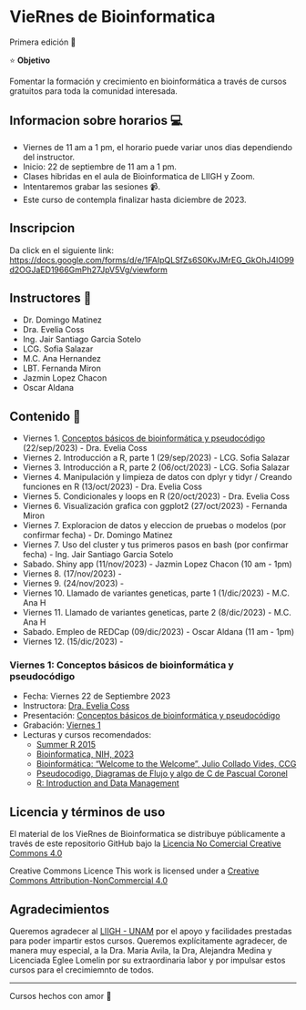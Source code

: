 # VieRnes de Bioinformatica

Primera edición 💜

⭐ **Objetivo**

Fomentar la formación y crecimiento en bioinformática a través de cursos gratuitos para toda la comunidad interesada.    

## Informacion sobre horarios 💻

- Viernes de 11 am a 1 pm, el horario puede variar unos dias dependiendo del instructor.
- Inicio: 22 de septiembre de 11 am a 1 pm.
- Clases hibridas en el aula de Bioinformatica de LIIGH y Zoom.
- Intentaremos grabar las sesiones 📹.
- Este curso de contempla finalizar hasta diciembre de 2023.

## Inscripcion

Da click en el siguiente link: https://docs.google.com/forms/d/e/1FAIpQLSfZs6S0KvJMrEG_GkOhJ4lO99d2OGJaED1966GmPh27JpV5Vg/viewform

## Instructores 👾 

- Dr. Domingo Matinez
- Dra. Evelia Coss
- Ing. Jair Santiago Garcia Sotelo
- LCG. Sofia Salazar
- M.C. Ana Hernandez
- LBT. Fernanda Miron
- Jazmin Lopez Chacon
- Oscar Aldana 

## Contenido 📌

- Viernes 1. [Conceptos básicos de bioinformática y pseudocódigo](https://eveliacoss.github.io/ViernesBioinfo/Clase1_22Sep2023/D1_Introduccion_slides.html#1) (22/sep/2023) - Dra. Evelia Coss
- Viernes 2. Introducción a R, parte 1 (29/sep/2023) - LCG. Sofia Salazar
- Viernes 3. Introducción a R, parte 2 (06/oct/2023) - LCG. Sofia Salazar
- Viernes 4. Manipulación y limpieza de datos con dplyr y tidyr / Creando funciones en R (13/oct/2023) - Dra. Evelia Coss
- Viernes 5. Condicionales y loops en R (20/oct/2023) - Dra. Evelia Coss
- Viernes 6. Visualización grafica con ggplot2 (27/oct/2023) - Fernanda Miron
- Viernes 7. Exploracion de datos y eleccion de pruebas o modelos (por confirmar fecha) - Dr. Domingo Matinez
- Viernes 7. Uso del cluster y tus primeros pasos en bash (por confirmar fecha) - Ing. Jair Santiago Garcia Sotelo
- Sabado. Shiny app (11/nov/2023) - Jazmin Lopez Chacon (10 am - 1pm)
- Viernes 8. (17/nov/2023) - 
- Viernes 9. (24/nov/2023) - 
- Viernes 10. Llamado de variantes geneticas, parte 1  (1/dic/2023) - M.C. Ana H 
- Viernes 11. Llamado de variantes geneticas, parte 2  (8/dic/2023) - M.C. Ana H
- Sabado. Empleo de REDCap (09/dic/2023) - Oscar Aldana (11 am - 1pm)
- Viernes 12. (15/dic/2023) -

### Viernes 1: Conceptos básicos de bioinformática y pseudocódigo 

- Fecha: Viernes 22 de Septiembre 2023
- Instructora: [Dra. Evelia Coss](https://eveliacoss.github.io/)
- Presentación: [Conceptos básicos de bioinformática y pseudocódigo](https://eveliacoss.github.io/ViernesBioinfo/Clase1_22Sep2023/D1_Introduccion_slides.html#1)
- Grabación: [Viernes 1](https://drive.google.com/file/d/1SO6EJuKUXQzeIgL95unQ4d_TMo1gP1Jf/view?usp=sharing)
- Lecturas y cursos recomendados:
  - [Summer R 2015](https://aejaffe.com/summerR_2015/)
  - [Bioinformatica, NIH, 2023](https://www.genome.gov/es/genetics-glossary/Bioinformatica)
  - [Bioinformática: “Welcome to the Welcome”, Julio Collado Vides, CCG](https://docs.google.com/presentation/d/1CLc59lN4HQ-WHMV2_aT1CCpbnfdcn0zD/edit?usp=sharing&ouid=115061201453977266962&rtpof=true&sd=true)
  - [Pseudocodigo, Diagramas de Flujo y algo de C de Pascual Coronel](https://slideplayer.es/slide/13658656/)
  - [R: Introduction and Data Management](https://bouchat.github.io/IntroDataMgmt20Jan.html)

## Licencia y términos de uso

El material de los VieRnes de Bioinformatica se distribuye públicamente a través de este repositorio GitHub bajo la [Licencia No Comercial Creative Commons 4.0](https://creativecommons.org/licenses/by-nc/4.0/)

Creative Commons Licence
This work is licensed under a [Creative Commons Attribution-NonCommercial 4.0](https://creativecommons.org/licenses/by-nc/4.0/)

## Agradecimientos

Queremos agradecer al [LIIGH - UNAM](https://liigh.unam.mx) por el apoyo y facilidades prestadas para poder impartir estos cursos. Queremos  explícitamente agradecer, de manera muy especial, a la Dra. Maria Avila, la Dra, Alejandra Medina y Licenciada Eglee Lomelin por su extraordinaria labor y por impulsar estos cursos para el crecimiemnto de todos.

-------------

Cursos hechos con amor 💜
